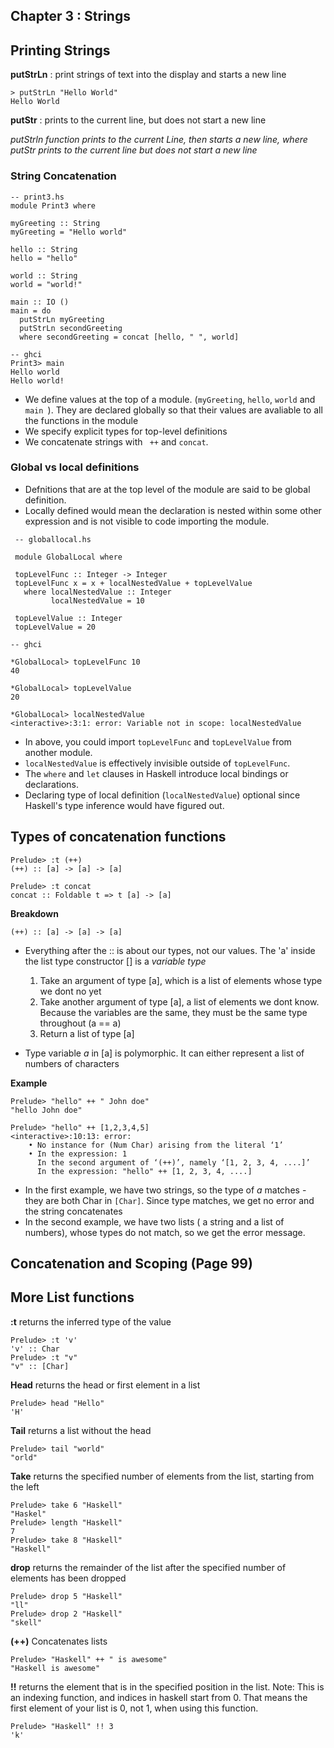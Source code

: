 ## Chapter 3 : Strings

## Printing Strings

**putStrLn** : print strings of text into the display and starts a new line 
```
> putStrLn "Hello World"
Hello World
```
**putStr** : prints to the current line, but does not start a new line 

*putStrln function prints to the current Line, then starts a new line, where putStr prints to the current line but does not start a new line*

### String Concatenation

```
-- print3.hs
module Print3 where 

myGreeting :: String
myGreeting = "Hello world"

hello :: String 
hello = "hello"

world :: String 
world = "world!"

main :: IO ()
main = do
  putStrLn myGreeting
  putStrLn secondGreeting
  where secondGreeting = concat [hello, " ", world]
```

```
-- ghci
Print3> main
Hello world
Hello world!

```
* We define values at the top of a module. (```myGreeting```, ```hello```, ```world``` and ```main ```). They are declared globally so that their values are avaliable to all the functions in the module
* We specify explicit types for top-level definitions
* We concatenate strings with ``` ++``` and ```concat```.

### Global vs local definitions

* Defnitions that are at the top level of the module are said to be global definition. 
* Locally defined would mean the declaration is nested within some other expression and is not visible to code importing the module.

```
 -- globallocal.hs

 module GlobalLocal where

 topLevelFunc :: Integer -> Integer
 topLevelFunc x = x + localNestedValue + topLevelValue
   where localNestedValue :: Integer
         localNestedValue = 10

 topLevelValue :: Integer
 topLevelValue = 20
```

```
-- ghci

*GlobalLocal> topLevelFunc 10
40

*GlobalLocal> topLevelValue
20

*GlobalLocal> localNestedValue
<interactive>:3:1: error: Variable not in scope: localNestedValue

```
* In above, you could import ```topLevelFunc``` and ```topLevelValue``` from another module.
* ```localNestedValue``` is effectively invisible outside of ```topLevelFunc```.
* The ```where``` and ```let``` clauses in Haskell introduce local bindings or declarations.
* Declaring type of local definition (```localNestedValue```) optional since Haskell's type inference would have figured out.

## Types of concatenation functions

```
Prelude> :t (++)
(++) :: [a] -> [a] -> [a]

Prelude> :t concat
concat :: Foldable t => t [a] -> [a]
```

**Breakdown**
```
(++) :: [a] -> [a] -> [a]
```
* Everything after the :: is about our types, not our values. The 'a' inside the list type constructor [] is a *variable type*
    1. Take an argument of type [a], which is a list of elements whose type we dont no yet 
    2. Take another argument of type [a], a list of elements we dont know. Because the variables are the same, they must be the same type throughout (a == a)
    3. Return a list of type [a]

* Type variable *a* in [a] is polymorphic. It can either represent a list of numbers of characters 

**Example**
```
Prelude> "hello" ++ " John doe"
"hello John doe"

Prelude> "hello" ++ [1,2,3,4,5]
<interactive>:10:13: error:
    • No instance for (Num Char) arising from the literal ‘1’
    • In the expression: 1
      In the second argument of ‘(++)’, namely ‘[1, 2, 3, 4, ....]’
      In the expression: "hello" ++ [1, 2, 3, 4, ....]
```
* In the first example, we have two strings, so the type of *a* matches - they are both Char in ```[Char]```. Since type matches, we get no error and the string concatenates
* In the second example, we have two lists ( a string and a list of numbers), whose types do not match, so we get the error message.

## Concatenation and Scoping (Page 99)

## More List functions

**:t** returns the inferred type of the value
```
Prelude> :t 'v'
'v' :: Char
Prelude> :t "v"
"v" :: [Char]
```
**Head** returns the head or first element in a list 
```
Prelude> head "Hello"
'H'
```
**Tail** returns a list without the head

```
Prelude> tail "world"
"orld"
```

**Take** returns the specified number of elements from the list, starting from the left

```
Prelude> take 6 "Haskell"
"Haskel"
Prelude> length "Haskell"
7
Prelude> take 8 "Haskell"
"Haskell"
```
**drop** returns the remainder of the list after the specified number of elements has been dropped

```
Prelude> drop 5 "Haskell"
"ll"
Prelude> drop 2 "Haskell"
"skell"
```

**(++)** Concatenates lists

```
Prelude> "Haskell" ++ " is awesome"
"Haskell is awesome"
```
**!!** returns the element that is in the specified position in the list. Note: This is an indexing function, and indices in haskell start from 0. That means the first element of your list is 0, not 1, when using this function. 

```
Prelude> "Haskell" !! 3
'k'

```






